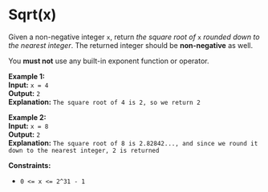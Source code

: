 # Sqrt(x)

Given a non-negative integer `x`, return *the square root of* `x` *rounded down to the nearest integer*. The returned integer should be __non-negative__ as well.

You __must not__ use any built-in exponent function or operator.



**Example 1:** \
__Input:__ ```x = 4``` \
__Output:__ ```2``` \
__Explanation:__ ```The square root of 4 is 2, so we return 2```

**Example 2:** \
__Input:__ ```x = 8```\
__Output:__ ```2``` \
__Explanation:__ ```The square root of 8 is 2.82842..., and since we round it down to the nearest integer, 2 is returned```



**Constraints:**
* ```0 <= x <= 2^31 - 1```
